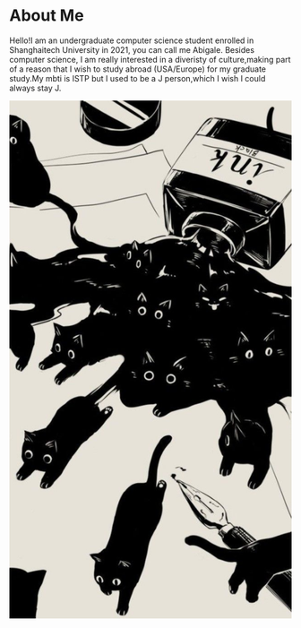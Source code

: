 # About Me
Hello!I am an undergraduate computer science student enrolled in Shanghaitech University in 2021, you can call me Abigale.
Besides computer science, I am really interested in a diveristy of culture,making part of a reason that I wish to study abroad (USA/Europe) for my graduate study.My mbti is ISTP but I used to be a J person,which I wish I could always stay J.


![cats](images/cat.jpeg)


